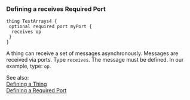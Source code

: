 ### <a name="Defining-a-receives-RequiredPort"></a>Defining a receives Required Port

```
thing TestArrays4 {
 optional required port myPort {
  receives op
 }
}
```
A thing can receive a set of messages asynchronously. Messages are received via ports.
Type `receives`. 
The message must be defined.
In our example, type: `op`.

See also:<br/>
[Defining a Thing](Defining-a-Thing)<br/>
[Defining a Required Port](Defining-a-RequiredPort)
